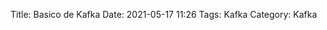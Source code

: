 Title: Basico de Kafka
Date: 2021-05-17 11:26
Tags: Kafka
Category: Kafka

<script src="https://gist.github.com/lucaseduardo101/dfbac1c82c7dffec0c854afabe8373cb.js"></script>